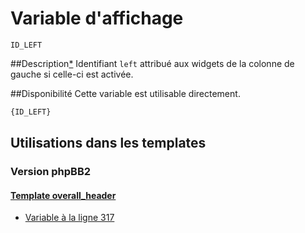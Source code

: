 # Variable d'affichage
```
ID_LEFT
```


##Description[*](https://fa-tvars.appspot.com/var/ID_LEFT)
Identifiant `left` attribué aux widgets de la colonne de gauche si celle-ci est activée.

##Disponibilité
Cette variable est utilisable directement.

```html
{ID_LEFT}
```

## Utilisations dans les templates

### Version phpBB2

#### [Template overall_header](subsilver/overall_header.md#readme)
* [Variable &agrave; la ligne 317](../subsilver/overall_header.tpl#L317)